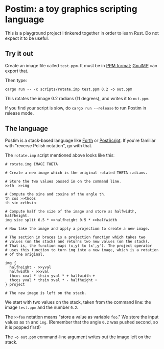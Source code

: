 # Postim: a toy graphics scripting language

This is a playground project I tinkered together in order to learn Rust.
Do not expect it to be useful.

## Try it out

Create an image file called `test.ppm`. It must be in [PPM format][ppm];
[GnuIMP][gimp] can export that.

[ppm]: https://en.wikipedia.org/wiki/Netpbm_format
[gimp]: https://www.gimp.org/

Then type:

```
cargo run -- -c scripts/rotate.imp test.ppm 0.2 -o out.ppm
```

This rotates the image 0.2 radians (11 degrees), and writes it to `out.ppm`.

If you find your script is slow, do `cargo run --release` to run Postim
in release mode.

## The language

Postim is a stack-based language like [Forth][] or [PostScript][ps].
If you're familiar with "reverse Polish notation", go with that.

[ps]: https://en.wikipedia.org/wiki/PostScript
[forth]: https://en.wikipedia.org/wiki/Forth_(programming_language)

The `rotate.imp` script mentioned above looks like this:

```
# rotate.img IMAGE THETA

# Create a new image which is the original rotated THETA radians.

# Store the two values passed in on the command line.
>>th  >>img

# Compute the sine and cosine of the angle th.
th cos >>thcos
th sin >>thsin

# Compute half the size of the image and store as halfwidth, halfheight.
img size split 0.5 * >>halfheight 0.5 * >>halfwidth

# Now take the image and apply a projection to create a new image.

# The section in braces is a projection function which takes two
# values (on the stack) and returns two new values (on the stack).
# That is, the function maps (x,y) to (x',y'). The project operator
# uses this function to turn img into a new image, which is a rotation
# of the original.

img {
  halfheight - >>yval
  halfwidth - >>xval
  thcos xval * thsin yval * + halfwidth +
  thcos yval * thsin xval * - halfheight +
} project

# The new image is left on the stack.
```

We start with two values on the stack, taken from the command line:
the image `test.ppm` and the number `0.2`.

The `>>foo` notation means "store a value as variable `foo`."
We store the input values as `th` and `img`. (Remember that the angle
`0.2` was pushed second, so it is popped first!)

The `-o out.ppm` command-line argument writes out the image left on the
stack.
